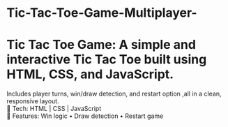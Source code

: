 # Tic-Tac-Toe-Game-Multiplayer-
# Tic Tac Toe Game:  A simple and interactive **Tic Tac Toe** built using **HTML, CSS, and JavaScript**.  
Includes player turns, win/draw detection, and restart option   ,all in a clean, responsive layout.  
🔹 Tech: HTML | CSS | JavaScript   
🔹 Features: Win logic • Draw detection • Restart game
